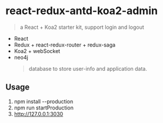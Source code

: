 # react-redux-antd-koa2-admin
  >a React + Koa2 starter kit, support login and logout
* React 
* Redux + react-redux-router + redux-saga
* Koa2 + webSocket
* neo4j
  >database to store user-info and application data. 
## Usage
1. npm install --production
2. npm run startProduction
3. http://127.0.0.1:3030
